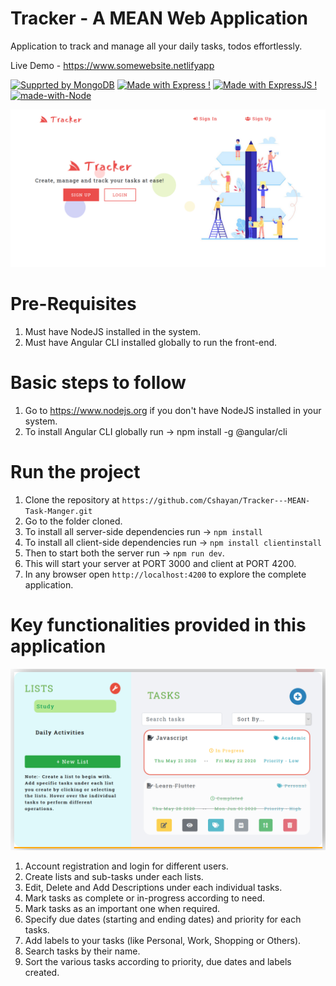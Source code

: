 # Tracker - A MEAN Web Application

Application to track and manage all your daily tasks, todos effortlessly.

Live Demo - https://www.somewebsite.netlifyapp

[![Supprted by MongoDB](https://img.shields.io/badge/MongoDB-1f425f.svg)](https://www.latex-project.org/)
[![Made with Express !](https://img.shields.io/badge/Express-1abc9c.svg)](https://GitHub.com/Naereen/ama)
[![Made with ExpressJS !](https://img.shields.io/badge/Angular-1abc9c.svg)](https://GitHub.com/Naereen/ama)
[![made-with-Node](https://img.shields.io/badge/NodeJS-1f425f.svg)](https://www.latex-project.org/)

![Alt text](client/src/assets/img/ss1.png "Home UI")

# Pre-Requisites

1.  Must have NodeJS installed in the system.
2.  Must have Angular CLI installed globally to run the front-end.

# Basic steps to follow

1.  Go to https://www.nodejs.org if you don't have NodeJS installed in your system.
2.  To install Angular CLI globally run -> npm install -g @angular/cli

# Run the project

1. Clone the repository at `https://github.com/Cshayan/Tracker---MEAN-Task-Manger.git`
2. Go to the folder cloned.
3. To install all server-side dependencies run -> `npm install`
4. To install all client-side dependencies run -> `npm install clientinstall`
5. Then to start both the server run -> `npm run dev`.
6. This will start your server at PORT 3000 and client at PORT 4200.
7. In any browser open `http://localhost:4200` to explore the complete application.

# Key functionalities provided in this application

![Alt text](client/src/assets/img/ss2.png "Dashboard")

1. Account registration and login for different users.
2. Create lists and sub-tasks under each lists.
3. Edit, Delete and Add Descriptions under each individual tasks.
4. Mark tasks as complete or in-progress according to need.
5. Mark tasks as an important one when required.
6. Specify due dates (starting and ending dates) and priority for each tasks.
7. Add labels to your tasks (like Personal, Work, Shopping or Others).
8. Search tasks by their name.
9. Sort the various tasks according to priority, due dates and labels created.
